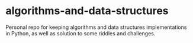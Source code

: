 # algorithms-and-data-structures
Personal repo for keeping algorithms and data structures implementations in Python, as well as solution to some riddles and challenges.
